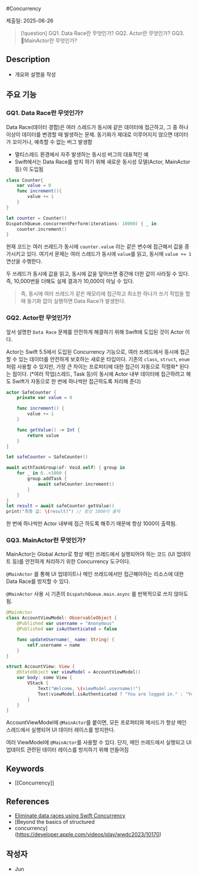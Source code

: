 #Concurrency 

제출일: 2025-06-26

>[!question]
>GQ1. Data Race란 무엇인가?
>GQ2. Actor란 무엇인가?
>GQ3. MainActor란 무엇인가?

## Description
- 개요와 설명을 작성

## 주요 기능
### GQ1. Data Race란 무엇인가?
Data Race(데이터 경합)은 여러 스레드가 동시에 같은 데이터에 접근하고, 그 중 하나 이상이 데이터를 변경할 때 발생하는 문제. 
동기화가 제대로 이루어지지 않으면 데이터가 꼬이거나, 예측할 수 없는 버그 발생함
- 멀티스레드 환경에서 자주 발생하는 동시성 버그의 대표적인 예
- Swift에서는 Data Race를 방지 하기 위해 새로운 동시성 모델(Actor, MainActor등) 이 도입됨

```swift
class Counter{
	var value = 0
	func increment(){
		value += 1
	}
}

let counter = Counter()
DispatchQueue.concurrentPerform(iterations: 10000) { _ in
    counter.increment()
}
```
현재 코드는 여러 쓰레드가 동시에 `counter.value` 라는 같은 변수에 접근해서 값을 증가시키고 있다.
여기서 문제는 여러 스레드가 동시에 `value`를 읽고, 동시에 `value += 1`연산을 수행한다.

두 쓰레드가 동시에 값을 읽고, 동시에 값을 덮어쓰면 중간에 더한 값이 사라질 수 있다. 즉, 10,000번을 더해도 실제 결과가 10,000이 아닐 수 있다. 

> 즉, 동시에 여러 쓰레드가 같은 메모리에 접근하고 최소한 하나가 쓰기 작업을 할 때 동기화 없이 실행하면 Data Race가 발생한다. 

### GQ2. Actor란 무엇인가?
앞서 설명한 `Data Race` 문제를 안전하게 해결하기 위해 Swift에 도입된 것이 Actor 이다. 

Actor는 Swift 5.5에서 도입된 Concurrency 기능으로, 여러 쓰레드에서 동시에 접근할 수 있는 데이터를 안전하게 보호하는 새로운 타입이다.
기존의 `class`, `struct`, `enum` 처럼 사용할 수 있지만, 가장 큰 차이는 프로퍼티에 대한 접근이 자동으로 직렬화* 된다는 점이다.
(*여러 작업(스레드, Task 등)이 동시에 Actor 내부 데이터에 접근하려고 해도 Swift가 자동으로 한 번에 하나씩만 접근하도록 처리해 준다)

```swift
actor SafeCounter {
    private var value = 0

    func increment() {
        value += 1
    }

    func getValue() -> Int {
        return value
    }
}

let safeCounter = SafeCounter()

await withTaskGroup(of: Void.self) { group in
    for _ in 0..<1000 {
        group.addTask {
            await safeCounter.increment()
        }
    }
}
let result = await safeCounter.getValue()
print("최종 값: \(result)") // 항상 1000이 출력 
```
한 번에 하나씩만 Actor 내부에 접근 하도록 해주기 때문에 항상 1000이 출력됨.

### GQ3. MainActor란 무엇인가?
MainActor는 Global Actor로 항상 메인 쓰레드에서 실행되어야 하는 코드 (UI 업데이트 등)를 안전하게 처리하기 위한 Concurrency 도구이다. 

`@MainActor` 를 통해 UI 업데이트나 메인 쓰레드에서만 접근해야하는 리소스에 대한 Data Race를 방지할 수 있다.

`@MainActor` 사용 시 기존의 `DispatchQueue.main.async` 를 반복적으로 쓰지 않아도 됨.

```swift
@MainActor
class AccountViewModel: ObservableObject {
    @Published var username = "Anonymous"
    @Published var isAuthenticated = false

    func updateUsername(_ name: String) {
        self.username = name
    }
}

struct AccountView: View {
    @StateObject var viewModel = AccountViewModel()
    var body: some View {
        VStack {
            Text("Welcome, \(viewModel.username)!")
            Text(viewModel.isAuthenticated ? "You are logged in." : "You are not logged in.")
        }
    }
}

```

AccountViewModel에 `@MainActor`를 붙이면, 모든 프로퍼티와 메서드가 항상 메인 스레드에서 실행되어 UI 데이터 레이스를 방지한다. 

여러 ViewModel에 `@MainActor`를 사용할 수 있다. 단지, 메인 쓰레드에서 실행되고 UI 업데이트 관련된 데이터 레이스를 방지하기 위해 만들어짐
## Keywords
- [[Concurrency]]

## References
- [Eliminate data races using Swift Concurrency](https://developer.apple.com/videos/play/wwdc2022/110351)
- [Beyond the basics of structured
- concurrency](https://developer.apple.com/videos/play/wwdc2023/10170)
## 작성자
- Jun